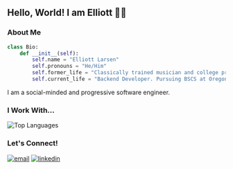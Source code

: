 ## Hello, World!  I am Elliott :rainbow::wave:

### About Me
```Python
class Bio:
    def __init__(self):
        self.name = "Elliott Larsen"
        self.pronouns = "He/Him"
        self.former_life = "Classically trained musician and college professor."
        self.current_life = "Backend Developer. Pursuing BSCS at Oregon State University."
```

I am a social-minded and progressive software engineer.  

### I Work With...
![Top Languages](https://github-readme-stats-git-masterrstaa-rickstaa.vercel.app/api/top-langs/?username=elliottlarsen&layout=compact&theme=tokyonight&langs_count=6&hide=html,css)


### Let's Connect!
<a href="mailto:elliottlrsn@gmail.com"><img alt="email" src="https://img.shields.io/badge/Gmail-D14836?style=for-the-badge&logo=gmail&logoColor=white"></a>
<a href="https://www.linkedin.com/in/elliottlarsen/"><img alt="linkedin"  src="https://img.shields.io/badge/LinkedIn-0077B5?style=for-the-badge&logo=linkedin&logoColor=white"></a>
